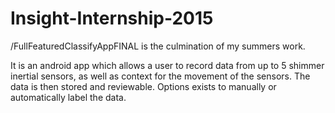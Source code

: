 # Insight-Internship-2015



/FullFeaturedClassifyAppFINAL is the culmination of my summers work.

It is an android app which allows a user to record data from up to 5 shimmer inertial sensors, as well as context for the movement of the sensors. The data is then stored and reviewable. Options exists to manually or automatically label the data.
